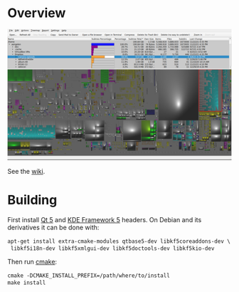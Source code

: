 # Overview

![Screenshot of the k4dirstat UI, with the 'tree view' at the top and the 'treemap view' at the bottom](doc/screenshot.png)

See the [wiki](https://github.com/jeromerobert/k4dirstat/wiki/Overview).

# Building

First install [Qt 5](http://www.qt.io) and [KDE Framework 5](https://www.kde.org) headers. On Debian and its derivatives it can be done with:

```
apt-get install extra-cmake-modules qtbase5-dev libkf5coreaddons-dev \
 libkf5i18n-dev libkf5xmlgui-dev libkf5doctools-dev libkf5kio-dev
```

Then run [cmake](http://www.cmake.org):

    cmake -DCMAKE_INSTALL_PREFIX=/path/where/to/install
    make install
